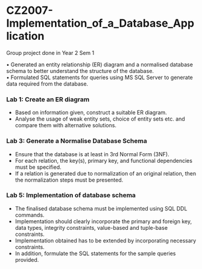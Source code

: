 # CZ2007-Implementation_of_a_Database_Application

Group project done in Year 2 Sem 1

• Generated an entity relationship (ER) diagram and a normalised database schema to better understand the structure of the database.  
• Formulated SQL statements for queries using MS SQL Server to generate data required from the database.

### Lab 1: Create an ER diagram
- Based on information given, construct a suitable ER diagram.
- Analyse the usage of weak entity sets, choice of entity sets etc. and compare them with alternative solutions.

### Lab 3: Generate a Normalise Database Schema
- Ensure that the database is at least in 3rd Normal Form (3NF).
- For each relation, the key(s), primary key, and functional dependencies must be specified.
- If a relation is generated due to normalization of an original relation, then the normalization steps must be presented.

### Lab 5: Implementation of database schema
- The finalised database schema must be implemented using SQL DDL commands.
- Implementation should clearly incorporate the primary and foreign key, data types, integrity constraints, value-based and tuple-base constraints.
- Implementation obtained has to be extended by incorporating necessary constraints.
- In addition, formulate the SQL statements for the sample queries provided.
